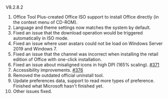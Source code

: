 V8.2.8.2

1. Office Tool Plus-created Office ISO support to install Office directly (in the context menu of CD-ROM).
2. Language and theme settings now matches the system by default.
3. Fixed an issue that the download operation would be triggered automatically in ISO mode.
4. Fixed an issue where user avatars could not be load on Windows Server 2019 and Windows 7.
5. Fixed an issue that the channel was incorrect when installing the retail edition of Office with one-click installation.
6. Fixed an issue about misaligned icons in high DPI (165% scaling). [#371](https://github.com/YerongAI/Office-Tool/issues/371)
7. Accessibility improvements. [#376](https://github.com/YerongAI/Office-Tool/issues/376)
8. Removed the outdated official uninstall tool.
9. Update preferences data, support to read more types of preference. Finished what Microsoft hasn't finished yet.
10. Other issues fixed.
